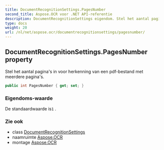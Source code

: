 ```yaml
---
title: DocumentRecognitionSettings.PagesNumber
second_title: Aspose.OCR voor .NET API-referentie
description: DocumentRecognitionSettings eigendom. Stel het aantal paginas in voor herkenning van een pdfbestand met meerdere paginas.
type: docs
weight: 20
url: /nl/net/aspose.ocr/documentrecognitionsettings/pagesnumber/
---
```

## DocumentRecognitionSettings.PagesNumber property

Stel het aantal pagina's in voor herkenning van een pdf-bestand met meerdere pagina's.

```csharp
public int PagesNumber { get; set; }
```

### Eigendoms-waarde

De standaardwaarde is`1` .

### Zie ook

* class [DocumentRecognitionSettings](../)
* naamruimte [Aspose.OCR](../../documentrecognitionsettings/)
* montage [Aspose.OCR](../../../)


